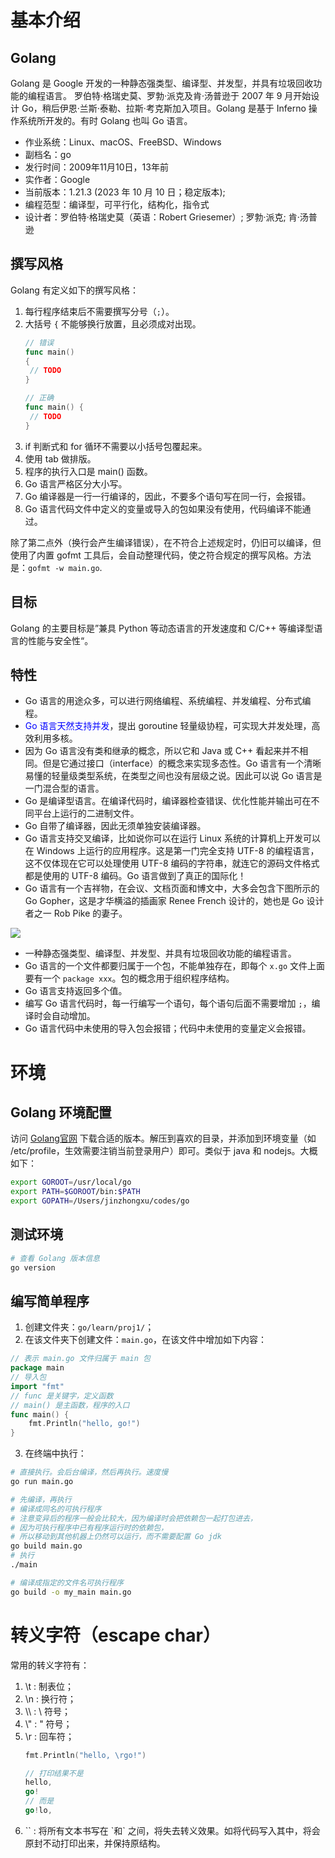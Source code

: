 # 基本介绍

## Golang 
Golang 是 Google 开发的一种静态强类型、编译型、并发型，并具有垃圾回收功能的编程语言。 罗伯特·格瑞史莫、罗勃·派克及肯·汤普逊于 2007 年 9 月开始设计 Go，稍后伊恩·兰斯·泰勒、拉斯·考克斯加入项目。Golang 是基于 Inferno 操作系统所开发的。有时 Golang 也叫 Go 语言。

- 作业系统：Linux、macOS、FreeBSD、Windows
- 副档名：go
- 发行时间：2009年11月10日，​13年前
- 实作者：Google
- 当前版本：1.21.3 (2023 年 10 月 10 日；稳定版本);
- 编程范型：编译型，可平行化，结构化，指令式
- 设计者：罗伯特·格瑞史莫（英语：Robert Griesemer）; 罗勃·派克; 肯·汤普逊

## 撰写风格
Golang 有定义如下的撰写风格：
1. 每行程序结束后不需要撰写分号（`;`）。
2. 大括号 `{` 不能够换行放置，且必须成对出现。
   ```go
   // 错误
   func main()
   {
	// TODO
   }

   // 正确
   func main() {
    // TODO
   }
   ```
3. if 判断式和 for 循环不需要以小括号包覆起来。
4. 使用 tab 做排版。
5. 程序的执行入口是 main() 函数。
6. Go 语言严格区分大小写。
7. Go 编译器是一行一行编译的，因此，不要多个语句写在同一行，会报错。
8. Go 语言代码文件中定义的变量或导入的包如果没有使用，代码编译不能通过。

除了第二点外（换行会产生编译错误），在不符合上述规定时，仍旧可以编译，但使用了内置 gofmt 工具后，会自动整理代码，使之符合规定的撰写风格。方法是：`gofmt -w main.go`.

## 目标
Golang 的主要目标是”兼具 Python 等动态语言的开发速度和 C/C++ 等编译型语言的性能与安全性“。

## 特性
- Go 语言的用途众多，可以进行网络编程、系统编程、并发编程、分布式编程。
- <font color=blue>Go 语言天然支持并发</font>，提出 goroutine 轻量级协程，可实现大并发处理，高效利用多核。
- 因为 Go 语言没有类和继承的概念，所以它和 Java 或 C++ 看起来并不相同。但是它通过接口（interface）的概念来实现多态性。Go 语言有一个清晰易懂的轻量级类型系统，在类型之间也没有层级之说。因此可以说 Go 语言是一门混合型的语言。
- Go 是编译型语言。在编译代码时，编译器检查错误、优化性能并输出可在不同平台上运行的二进制文件。
- Go 自带了编译器，因此无须单独安装编译器。
- Go 语言支持交叉编译，比如说你可以在运行 Linux 系统的计算机上开发可以在 Windows 上运行的应用程序。这是第一门完全支持 UTF-8 的编程语言，这不仅体现在它可以处理使用 UTF-8 编码的字符串，就连它的源码文件格式都是使用的 UTF-8 编码。Go 语言做到了真正的国际化！
- Go 语言有一个吉祥物，在会议、文档页面和博文中，大多会包含下图所示的 Go Gopher，这是才华横溢的插画家 Renee French 设计的，她也是 Go 设计者之一 Rob Pike 的妻子。

<!-- ![](https://c.biancheng.net/uploads/allimg/180808/1-1PPQA9545W.jpg) -->
![](https://camo.githubusercontent.com/2b507540e2681c1a25698f246b9dca69c30548ed66a7323075b0224cbb1bf058/68747470733a2f2f676f6c616e672e6f72672f646f632f676f706865722f6669766579656172732e6a7067)
- 一种静态强类型、编译型、并发型、并具有垃圾回收功能的编程语言。
- Go 语言的一个文件都要归属于一个包，不能单独存在，即每个 `x.go` 文件上面要有一个 `package xxx`。包的概念用于组织程序结构。
- Go 语言支持返回多个值。
- 编写 Go 语言代码时，每一行编写一个语句，每个语句后面不需要增加 `;`，编译时会自动增加。
- Go 语言代码中未使用的导入包会报错；代码中未使用的变量定义会报错。


# 环境
## Golang 环境配置
访问 [Golang官网](https://go.dev/) 下载合适的版本。解压到喜欢的目录，并添加到环境变量（如 /etc/profile，生效需要注销当前登录用户）即可。类似于 java 和 nodejs。大概如下：
```bash
export GOROOT=/usr/local/go
export PATH=$GOROOT/bin:$PATH
export GOPATH=/Users/jinzhongxu/codes/go
```

## 测试环境
```bash
# 查看 Golang 版本信息
go version
```

## 编写简单程序
1. 创建文件夹：`go/learn/proj1/`；
2. 在该文件夹下创建文件：`main.go`，在该文件中增加如下内容：
```go
// 表示 main.go 文件归属于 main 包
package main
// 导入包
import "fmt"
// func 是关键字，定义函数
// main() 是主函数，程序的入口
func main() {
	fmt.Println("hello, go!")
}
```
3. 在终端中执行：
```bash
# 直接执行。会后台编译，然后再执行。速度慢
go run main.go

# 先编译，再执行
# 编译成同名的可执行程序
# 注意变异后的程序一般会比较大，因为编译时会把依赖包一起打包进去，
# 因为可执行程序中已有程序运行时的依赖包，
# 所以移动到其他机器上仍然可以运行，而不需要配置 Go jdk
go build main.go
# 执行
./main

# 编译成指定的文件名可执行程序
go build -o my_main main.go
```

# 转义字符（escape char）
常用的转义字符有：
1. \t : 制表位；
2. \n : 换行符；
3. \\\\ : \ 符号；
4. \\" : " 符号；
5. \r : 回车符；
   ```go
   fmt.Println("hello, \rgo!")

   // 打印结果不是
   hello,
   go!
   // 而是
   go!lo, 
   ```
6. `` : 将所有文本书写在 \`和\` 之间，将失去转义效果。如将代码写入其中，将会原封不动打印出来，并保持原结构。
